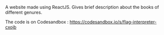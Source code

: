 A website made using ReactJS. Gives brief description about the books of different genures. 

The code is on Codesandbox : https://codesandbox.io/s/flag-interpreter-cxojb
